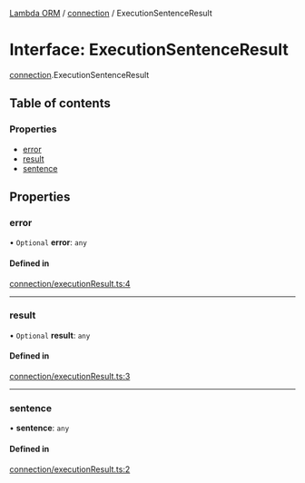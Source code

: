 [Lambda ORM](../README.md) / [connection](../modules/connection.md) / ExecutionSentenceResult

# Interface: ExecutionSentenceResult

[connection](../modules/connection.md).ExecutionSentenceResult

## Table of contents

### Properties

- [error](connection.ExecutionSentenceResult.md#error)
- [result](connection.ExecutionSentenceResult.md#result)
- [sentence](connection.ExecutionSentenceResult.md#sentence)

## Properties

### error

• `Optional` **error**: `any`

#### Defined in

[connection/executionResult.ts:4](https://github.com/FlavioLionelRita/lambda-orm/blob/eec4cd3/src/orm/connection/executionResult.ts#L4)

___

### result

• `Optional` **result**: `any`

#### Defined in

[connection/executionResult.ts:3](https://github.com/FlavioLionelRita/lambda-orm/blob/eec4cd3/src/orm/connection/executionResult.ts#L3)

___

### sentence

• **sentence**: `any`

#### Defined in

[connection/executionResult.ts:2](https://github.com/FlavioLionelRita/lambda-orm/blob/eec4cd3/src/orm/connection/executionResult.ts#L2)

